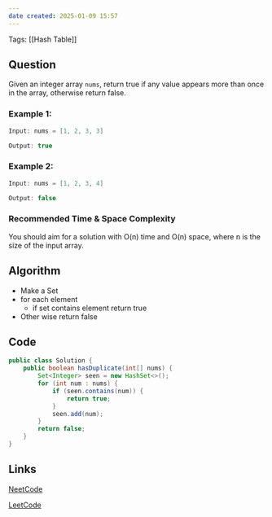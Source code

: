 ```yaml
---
date created: 2025-01-09 15:57
---
```

Tags: [[Hash Table]]
## Question

Given an integer array `nums`, return true if any value appears more than once in the array, otherwise return false.

### Example 1:

```java
Input: nums = [1, 2, 3, 3]

Output: true

```

### Example 2:

```java
Input: nums = [1, 2, 3, 4]

Output: false

```

### Recommended Time & Space Complexity

You should aim for a solution with O(n) time and O(n) space, where n is the size of the input array.

## Algorithm

- Make a Set
- for each element
  - if set contains element return true
- Other wise return false

## Code

```java
public class Solution {
    public boolean hasDuplicate(int[] nums) {
        Set<Integer> seen = new HashSet<>();
        for (int num : nums) {
            if (seen.contains(num)) {
                return true;
            }
            seen.add(num);
        }
        return false;
    }
}
```

## Links

[NeetCode](https://neetcode.io/problems/duplicate-integer)

[LeetCode](https://neetcode.io/problems/duplicate-integer)
